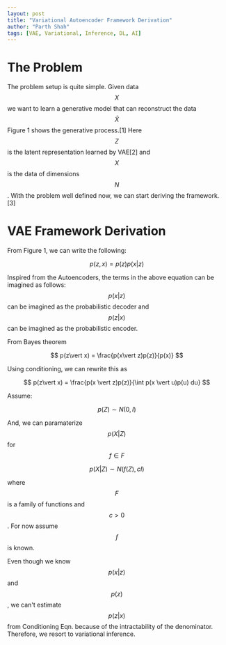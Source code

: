 ```yaml
---
layout: post
title: "Variational Autoencoder Framework Derivation"
author: "Parth Shah"
tags: [VAE, Variational, Inference, DL, AI]
---
```



# The Problem
The problem setup is quite simple. Given data $$X$$ we want to learn a generative model that can reconstruct the data $$\hat{X}$$ Figure 1 shows the generative process.[1]
Here $$Z$$ is the latent representation learned by VAE[2] and $$X$$ is the
data of dimensions $$N$$. With the problem well defined now, we can start deriving the framework.[3]

# VAE Framework Derivation
From Figure 1, we can write the following:

$$ p(z,x) = p(z)p(x\vert z) $$

Inspired from the Autoencoders, the terms in the above equation can be imagined as follows: $$p(x\vert z)$$ can be imagined as the probabilistic decoder and $$p(z\vert x)$$ can be imagined as the probabilistic encoder.

From Bayes theorem

$$ p(z\vert x) = \frac{p(x\vert z)p(z)}{p(x)} $$

Using conditioning, we can rewrite this as

$$ p(z\vert x) = \frac{p(x \vert  z)p(z)}{\int p(x \vert  u)p(u) du} $$

Assume:

$$ p(Z) \sim N(0, I) $$

And, we can paramaterize $$ p(X\vert Z) $$ for $$f \in F$$

$$ p(X\vert Z) \sim N(f(Z), cI) $$

where $$F$$ is a family of functions and $$c>0$$. For now assume $$f$$ is known.

Even though we know $$p(x\vert z)$$ and $$p(z)$$, we can't estimate $$p(z\vert x)$$ from Conditioning Eqn. because of the intractability of the denominator. Therefore, we resort to variational inference.
